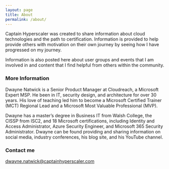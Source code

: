```yaml
---
layout: page
title: About
permalink: /about/
---
```


Captain Hyperscaler was created to share information about cloud technologies and the path to certification.  Information is provided to help provide others with motivation on their own journey by seeing how I have progressed on my journey.  

Information is also posted here about user groups and events that I am involved in and content that I find helpful from others within the community.

### More Information

Dwayne Natwick is a Senior Product Manager at Cloudreach, a Microsoft Expert MSP. He been in IT, security design, and architecture for over 30 years. His love of teaching led him to become a Microsoft Certified Trainer (MCT) Regional Lead and a Microsoft Most Valuable Professional (MVP).

Dwayne has a master’s degree in Business IT from Walsh College, the CISSP from ISC2, and 18 Microsoft certifications, including Identity and Access Administrator, Azure Security Engineer, and Microsoft 365 Security Administrator. Dwayne can be found providing and sharing information on social media, industry conferences, his blog site, and his YouTube channel.

### Contact me

[dwayne.natwick@captainhyperscaler.com](mailto:dwayne.natwick@captainhyperscaler.com)